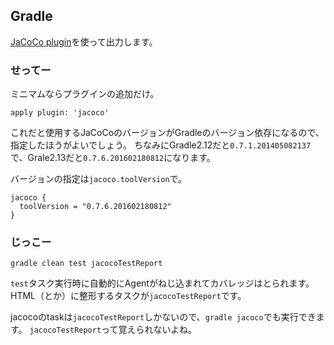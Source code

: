 

## Gradle

[JaCoCo plugin](https://docs.gradle.org/current/userguide/jacoco_plugin.html)を使って出力します。

### せってー

ミニマムならプラグインの追加だけ。
```
apply plugin: 'jacoco'
```
これだと使用するJaCoCoのバージョンがGradleのバージョン依存になるので、指定したほうがよいでしょう。
ちなみにGradle2.12だと`0.7.1.201405082137`で、Grale2.13だと`0.7.6.201602180812`になります。

バージョンの指定は`jacoco.toolVersion`で。

```
jacoco {
  toolVersion = "0.7.6.201602180812"
}
```

### じっこー

```
gradle clean test jacocoTestReport
```

`test`タスク実行時に自動的にAgentがねじ込まれてカバレッジはとられます。
HTML（とか）に整形するタスクが`jacocoTestReport`です。

jacocoのtaskは`jacocoTestReport`しかないので、`gradle jacoco`でも実行できます。
`jacocoTestReport`って覚えられないよね。


